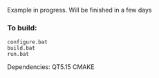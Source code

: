 Example in progress.
Will be finished in a few days

### To build:
```
configure.bat
build.bat
run.bat
```

Dependencies:
QT5.15
CMAKE
